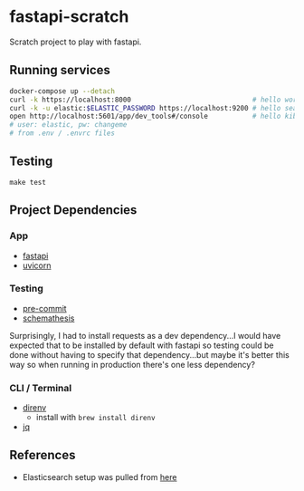 # fastapi-scratch

Scratch project to play with fastapi.

## Running services

```sh
docker-compose up --detach
curl -k https://localhost:8000                              # hello world!
curl -k -u elastic:$ELASTIC_PASSWORD https://localhost:9200 # hello search!
open http://localhost:5601/app/dev_tools#/console           # hello kibana!
# user: elastic, pw: changeme
# from .env / .envrc files
```

## Testing

`make test`

## Project Dependencies

### App

-   [fastapi](https://fastapi.tiangolo.com/)
-   [uvicorn](https://www.uvicorn.org/)

### Testing

-   [pre-commit](https://pre-commit.com/index.html)
-   [schemathesis](https://schemathesis.readthedocs.io/en/stable/)

Surprisingly, I had to install requests as a dev dependency...I would have
expected that to be installed by default with fastapi so testing could be done
without having to specify that dependency...but maybe it's better this way so
when running in production there's one less dependency?

### CLI / Terminal

-   [direnv](https://direnv.net/)
    -   install with `brew install direnv`
-   [jq](https://stedolan.github.io/jq/)

## References

-   Elasticsearch setup was pulled from [here](https://www.elastic.co/guide/en/elasticsearch/reference/current/docker.html)
